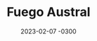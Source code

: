 ---
layout: default
title: Fuego Austral
date: 2023-02-07 -0300
tags: Print, Infographics
image: /img/work/fuegoaustral.jpg
---